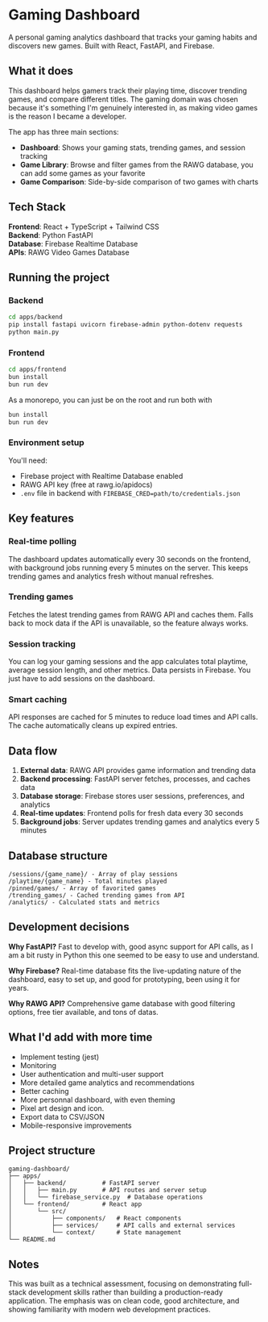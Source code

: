 # Gaming Dashboard

A personal gaming analytics dashboard that tracks your gaming habits and discovers new games. Built with React, FastAPI, and Firebase.

## What it does

This dashboard helps gamers track their playing time, discover trending games, and compare different titles.
The gaming domain was chosen because it's something I'm genuinely interested in, as making video games is the reason I became a developer.

The app has three main sections:
- **Dashboard**: Shows your gaming stats, trending games, and session tracking
- **Game Library**: Browse and filter games from the RAWG database, you can add some games as your favorite
- **Game Comparison**: Side-by-side comparison of two games with charts

## Tech Stack

**Frontend**: React + TypeScript + Tailwind CSS  
**Backend**: Python FastAPI  
**Database**: Firebase Realtime Database  
**APIs**: RAWG Video Games Database  

## Running the project

### Backend
```bash
cd apps/backend
pip install fastapi uvicorn firebase-admin python-dotenv requests
python main.py
```

### Frontend  
```bash
cd apps/frontend
bun install
bun run dev
```

As a monorepo, you can just be on the root  and run both with
```bash
bun install
bun run dev
```
### Environment setup
You'll need:
- Firebase project with Realtime Database enabled
- RAWG API key (free at rawg.io/apidocs)
- `.env` file in backend with `FIREBASE_CRED=path/to/credentials.json`

## Key features

### Real-time polling
The dashboard updates automatically every 30 seconds on the frontend, with background jobs running every 5 minutes on the server. This keeps trending games and analytics fresh without manual refreshes.

### Trending games
Fetches the latest trending games from RAWG API and caches them. Falls back to mock data if the API is unavailable, so the feature always works.

### Session tracking
You can log your gaming sessions and the app calculates total playtime, average session length, and other metrics. Data persists in Firebase. You just have to add sessions on the dashboard.

### Smart caching
API responses are cached for 5 minutes to reduce load times and API calls. The cache automatically cleans up expired entries.

## Data flow

1. **External data**: RAWG API provides game information and trending data
2. **Backend processing**: FastAPI server fetches, processes, and caches data
3. **Database storage**: Firebase stores user sessions, preferences, and analytics
4. **Real-time updates**: Frontend polls for fresh data every 30 seconds
5. **Background jobs**: Server updates trending games and analytics every 5 minutes

## Database structure

```
/sessions/{game_name}/ - Array of play sessions
/playtime/{game_name} - Total minutes played  
/pinned/games/ - Array of favorited games
/trending_games/ - Cached trending games from API
/analytics/ - Calculated stats and metrics
```

## Development decisions

**Why FastAPI?** Fast to develop with, good async support for API calls, as I am a bit rusty in Python this one seemed to be easy to use and understand.

**Why Firebase?** Real-time database fits the live-updating nature of the dashboard, easy to set up, and good for prototyping, been using it for years.

**Why RAWG API?** Comprehensive game database with good filtering options, free tier available, and tons of datas.

## What I'd add with more time

- Implement testing (jest)
- Monitoring
- User authentication and multi-user support
- More detailed game analytics and recommendations
- Better caching
- More personnal dashboard, with even theming
- Pixel art design and icon.
- Export data to CSV/JSON
- Mobile-responsive improvements

## Project structure

```
gaming-dashboard/
├── apps/
│   ├── backend/          # FastAPI server
│   │   ├── main.py       # API routes and server setup
│   │   └── firebase_service.py  # Database operations
│   └── frontend/         # React app
│       └── src/
│           ├── components/   # React components
│           ├── services/     # API calls and external services
│           └── context/      # State management
└── README.md
```

## Notes

This was built as a technical assessment, focusing on demonstrating full-stack development skills rather than building a production-ready application. The emphasis was on clean code, good architecture, and showing familiarity with modern web development practices.
